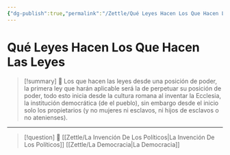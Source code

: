 ```yaml
---
{"dg-publish":true,"permalink":"/Zettle/Qué Leyes Hacen Los Que Hacen Las Leyes/","title":"Qué leyes hacen los que hacen las leyes] 🧠\"","updated":"2023-11-20T19:33:11.009-05:00"}
---
```



# Qué Leyes Hacen Los Que Hacen Las Leyes

> [!summary] 🧠
> Los que hacen las leyes desde una posición de poder, la primera ley que harán aplicable será la de perpetuar su posición de poder, todo esto inicia desde la cultura romana al inventar la Ecclesia, la institución democrática (de el pueblo), sin embargo desde el inicio solo los propietarios (y no mujeres ni esclavos, ni hijos de esclavos o no atenienses). 

- - - 
> [!question] 🔗
>  [[Zettle/La Invención De Los Políticos\|La Invención De Los Políticos]]
> [[Zettle/La Democracia\|La Democracia]]
> 
